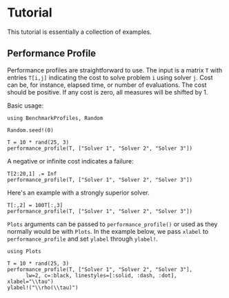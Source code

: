 # Tutorial

This tutorial is essentially a collection of examples.

## Performance Profile

Performance profiles are straightforward to use. The input is a matrix `T` with entries `T[i,j]` indicating the cost to solve problem `i` using solver `j`. Cost can be, for instance, elapsed time, or number of evaluations. The cost should be positive. If any cost is zero, all measures will be shifted by 1.

Basic usage:

```@example ex1
using BenchmarkProfiles, Random

Random.seed!(0)

T = 10 * rand(25, 3)
performance_profile(T, ["Solver 1", "Solver 2", "Solver 3"])
```

A negative or infinite cost indicates a failure:

```@example ex1
T[2:20,1] .= Inf
performance_profile(T, ["Solver 1", "Solver 2", "Solver 3"])
```

Here's an example with a strongly superior solver.

```@example ex1
T[:,2] = 100T[:,3]
performance_profile(T, ["Solver 1", "Solver 2", "Solver 3"])
```

`Plots` arguments can be passed to `performance_profile()` or used as they normally would be with `Plots`.
In the example below, we pass `xlabel` to `performance_profile` and set `ylabel` through `ylabel!`.

```@example ex1
using Plots

T = 10 * rand(25, 3)
performance_profile(T, ["Solver 1", "Solver 2", "Solver 3"],
      lw=2, c=:black, linestyles=[:solid, :dash, :dot], xlabel="\\tau")
ylabel!("\\rho(\\tau)")
```

